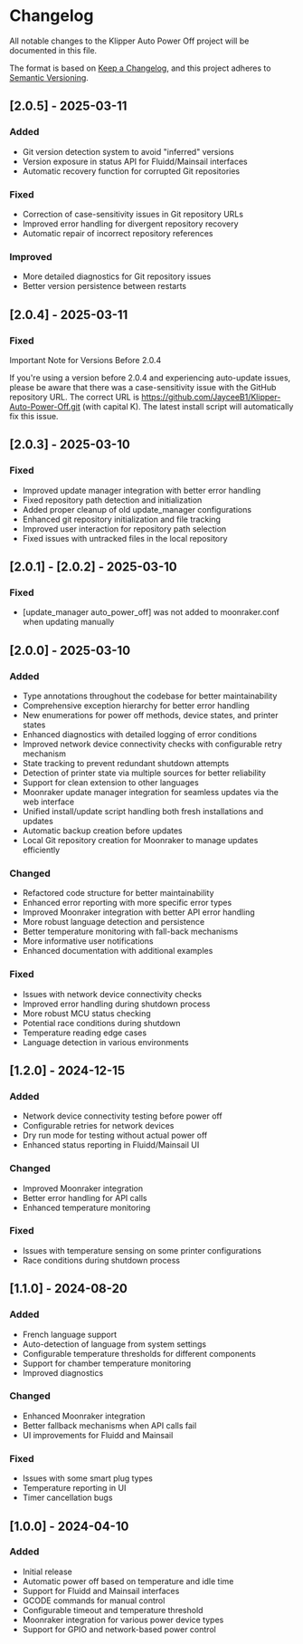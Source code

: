 # Changelog

All notable changes to the Klipper Auto Power Off project will be documented in this file.

The format is based on [Keep a Changelog](https://keepachangelog.com/en/1.0.0/),
and this project adheres to [Semantic Versioning](https://semver.org/spec/v2.0.0.html).

## [2.0.5] - 2025-03-11

### Added
* Git version detection system to avoid "inferred" versions
* Version exposure in status API for Fluidd/Mainsail interfaces
* Automatic recovery function for corrupted Git repositories

### Fixed
* Correction of case-sensitivity issues in Git repository URLs
* Improved error handling for divergent repository recovery
* Automatic repair of incorrect repository references

### Improved
* More detailed diagnostics for Git repository issues
* Better version persistence between restarts

## [2.0.4] - 2025-03-11

### Fixed
Important Note for Versions Before 2.0.4

If you're using a version before 2.0.4 and experiencing auto-update issues, please be aware that there was a case-sensitivity issue with the GitHub repository URL. The correct URL is https://github.com/JayceeB1/Klipper-Auto-Power-Off.git (with capital K). 
The latest install script will automatically fix this issue.

## [2.0.3] - 2025-03-10

### Fixed
- Improved update manager integration with better error handling
- Fixed repository path detection and initialization
- Added proper cleanup of old update_manager configurations
- Enhanced git repository initialization and file tracking
- Improved user interaction for repository path selection
- Fixed issues with untracked files in the local repository

## [2.0.1] - [2.0.2] - 2025-03-10

### Fixed
- [update_manager auto_power_off] was not added to moonraker.conf when updating manually

## [2.0.0] - 2025-03-10

### Added
- Type annotations throughout the codebase for better maintainability
- Comprehensive exception hierarchy for better error handling
- New enumerations for power off methods, device states, and printer states
- Enhanced diagnostics with detailed logging of error conditions
- Improved network device connectivity checks with configurable retry mechanism
- State tracking to prevent redundant shutdown attempts
- Detection of printer state via multiple sources for better reliability
- Support for clean extension to other languages
- Moonraker update manager integration for seamless updates via the web interface
- Unified install/update script handling both fresh installations and updates
- Automatic backup creation before updates
- Local Git repository creation for Moonraker to manage updates efficiently

### Changed
- Refactored code structure for better maintainability
- Enhanced error reporting with more specific error types
- Improved Moonraker integration with better API error handling
- More robust language detection and persistence
- Better temperature monitoring with fall-back mechanisms
- More informative user notifications
- Enhanced documentation with additional examples

### Fixed
- Issues with network device connectivity checks
- Improved error handling during shutdown process
- More robust MCU status checking
- Potential race conditions during shutdown
- Temperature reading edge cases
- Language detection in various environments

## [1.2.0] - 2024-12-15

### Added
- Network device connectivity testing before power off
- Configurable retries for network devices
- Dry run mode for testing without actual power off
- Enhanced status reporting in Fluidd/Mainsail UI

### Changed
- Improved Moonraker integration
- Better error handling for API calls
- Enhanced temperature monitoring

### Fixed
- Issues with temperature sensing on some printer configurations
- Race conditions during shutdown process

## [1.1.0] - 2024-08-20

### Added
- French language support
- Auto-detection of language from system settings
- Configurable temperature thresholds for different components
- Support for chamber temperature monitoring
- Improved diagnostics

### Changed
- Enhanced Moonraker integration
- Better fallback mechanisms when API calls fail
- UI improvements for Fluidd and Mainsail

### Fixed
- Issues with some smart plug types
- Temperature reporting in UI
- Timer cancellation bugs

## [1.0.0] - 2024-04-10

### Added
- Initial release
- Automatic power off based on temperature and idle time
- Support for Fluidd and Mainsail interfaces
- GCODE commands for manual control
- Configurable timeout and temperature threshold
- Moonraker integration for various power device types
- Support for GPIO and network-based power control